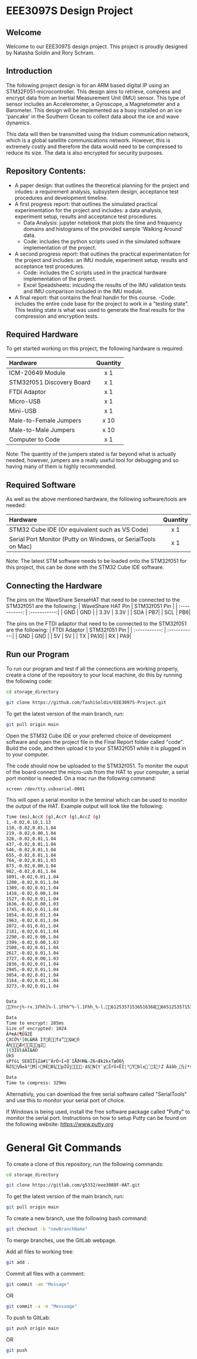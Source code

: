 # EEE3097S Design Project

## Welcome
Welcome to our EEE3097S design project. This project is proudly designed by Natasha Soldin and Rory Schram.

## Introduction
The following project design is for an ARM based digital IP using an STM32F051-microcontroller. This design aims to retrieve, compress and encrypt data from an Inertial Measurement Unit (IMU) sensor. This type of sensor includes an Accelerometer, a Gyroscope, a Magnetometer and a Barometer. This design will be implemented as a buoy installed on an ice 'pancake' in the Southern Ocean to collect data about the ice and wave dynamics.

This data will then be transmitted using the Iridium communication network, which is a global satellite communications network. However, this is extremely costly and therefore the data would need to be compressed to reduce its size. The data is also encrypted for security purposes. 

## Repository Contents:
- A paper design: that outlines the theoretical planning for the project and inludes: a requirement analysis, subsystem design, acceptance test procedures and development timeline. 
- A first progress report: that outlines the simulated practical experimentation for the project and includes: a data analysis, experiment setup, results and acceptance test procedures. 
    - Data Analysis: jupyter notebook that plots the time and frequency domains and histograms of the provided sample 'Walking Around' data.
    - Code: includes the python scripts used in the simulated software implementation of the project.
- A second progress report: that outlines the practical experimentation for the project and includes: an IMU module, experiment setup, results and acceptance test procedures. 
    - Code: includes the C scripts used in the practical hardware implementation of the project.
    - Excel Speadsheets: inlcuding the results of the IMU validation tests and IMU comparison included in the IMU module.
- A final report: that contains the final handin for this course.
    -Code: includes the entire code base for the project to work in a "testing state". This testing state is what was used to generate the final results for the compression and encryption tests.

## Required Hardware
To get started working on this project, the following hardware is required:

| Hardware     | Quantity |
| :----------- | :-----------:|
| ICM-20649 Module | x 1|
| STM32f051 Discovery Board   | x 1|
| FTDI Adaptor   | x 1    |
| Micro-USB   | x 1 |
| Mini-USB   | x 1  |
| Male-to-Female Jumpers   | x 10  |
| Male-to-Male Jumpers   | x 10    |
| Computer to Code   | x 1    |

Note: The quantity of the jumpers stated is far beyond what is actually needed, however, jumpers are a really useful tool for debugging and so having many of them is highly recommended. 

## Required Software
As well as the above mentioned hardware, the following software/tools are needed:

| Hardware     | Quantity |
| :----------- | :-----------:|
| STM32 Cube IDE (Or equivalent such as VS Code) | x 1|
| Serial Port Monitor (Putty on Windows, or SerialTools on Mac) | x 1|

Note: The latest STM software needs to be loaded onto the STM32f051 for this project, this can be done with the STM32 Cube IDE software. 

## Connecting the Hardware
The pins on the WaveShare SenseHAT that need to be connected to the STM32f051 are the following:
| WaveShare HAT Pin     | STM32f051 Pin |
| :-----------: | :-----------:|
| GND | GND |
| 3.3V | 3.3V |
| SDA | PB7|
| SCL | PB6|

The pins on the FTDI adaptor that need to be connected to the STM32f051 are the following:
| FTDI Adaptor    | STM32f051 Pin |
| :-----------: | :-----------:|
| GND | GND |
| 5V | 5V |
| TX | PA10|
| RX | PA9|


## Run our Program
To run our program and test if all the connections are working properly, create a clone of the repository to your local machine, do this by running the following code:
```bash
cd storage_directory
```
```bash
git clone https://github.com/TashiSoldin/EEE3097S-Project.git
```
To get the latest version of the main branch, run:

```bash
git pull origin main
```
Open the STM32 Cube IDE or your preferred choice of development software and open the project file in the Final Report folder called "code". Build the code, and then upload it to your STM32f051 while it is plugged in to your computer.

The code should now be uploaded to the STM32f051. To moniter the ouput of the board connect the micro-usb from the HAT to your computer, a serial port monitor is needed. On a mac run the following command:
```bash
screen /dev/tty.usbserial-0001
```
This will open a serial monitor in the terminal which can be used to monitor the output of the HAT. Example output will look like the following:
```bash
Time (ms),AccX (g),AccY (g),AccZ (g)
1,-0.02,0.10,1.13
110,-0.02,0.01,1.04
219,-0.02,0.00,1.04
328,-0.02,0.01,1.04
437,-0.02,0.01,1.04
546,-0.02,0.01,1.04
655,-0.02,0.01,1.04
764,-0.02,0.01,1.03
873,-0.02,0.00,1.04
982,-0.02,0.01,1.04
1091,-0.02,0.01,1.04
1200,-0.02,0.01,1.04
1309,-0.02,0.01,1.04
1418,-0.02,0.00,1.04
1527,-0.02,0.01,1.04
1636,-0.02,0.00,1.03
1745,-0.02,0.01,1.04
1854,-0.02,0.01,1.04
1963,-0.02,0.01,1.04
2072,-0.01,0.01,1.04
2181,-0.02,0.01,1.04
2290,-0.02,0.00,1.04
2399,-0.02,0.00,1.03
2508,-0.02,0.01,1.04
2617,-0.02,0.01,1.04
2727,-0.02,0.00,1.03
2836,-0.02,0.01,1.04
2945,-0.02,0.01,1.04
3054,-0.02,0.01,1.04
3164,-0.02,0.01,1.04
3273,-0.02,0.01,1.04
                                                                                                                                                                                                                                                                                                                          

     Data
                                                  Ynrj%-rx.1Fhh]%-l.1Fhh^%-l.1Fhh_%-l.61253571536516368665125357153561635976>125357153551635987=125357153561635998<1253571535616359:9;1253571535616359;::1253571535616359<;91253571535616358=<81253571535516359>=7125357153561635965>6125357153561635967551253571535616359685>1253571535616359696=12535715355163596:7<12535715356163596;8;12535715355163586<9:12535715356163596=:912535715356163596>;8125357153561635975<7125356153561635976=6125357153561635977>5125357153551635978>>12535715355163587:5=12535715356163597;6<12535715356163597<7<12535715355163587=8;12535715356163597>9:125357153561635985:9125357153561635986;9125357153561635987<81253571535616359

     Data
                                                  Time to encrypt: 285ms
                                        Size of encrypted: 1024
                                       ÂªmA(¶Üå2Ê
ÇXCÖ%²[0L&RÀ ÌfÉfa”Qæñ
ÂhÆrIg2
|(3IÜ)áAÍ&ÁO
Úk5
xPfói SE8ÌÏ¾Ìà#ï^ÂrÒ¬Ì¤ð¨ÌÅð©M&-Z6<Æk2kxTæÓ6½
ÑZS¼Ñ±â³M[>9ÉB¾pÍÛj­·áSN[t¯yÎrÛ¤ËÌ¦³Ýbl±¯I!Z Äáãb¸¼|*s9ÇÂ©1|*fÁ|*0 <à xÀ ð<à xÀ ð<à                                                                                                                                                                                                                                                                                                                                                                                                                                                                                                                                                                                                                                                                                                                                                                                

     Data
                                                  Time to compress: 329ms
```
Alternativly, you can download the free serial software called "SerialTools" and use this to monitor your serial port of choice.

If Windows is being used, install the free software package called "Putty" to monitor the serial port. Instructions on how to setup Putty can be found on the following website: https://www.putty.org 


# General Git Commands

To create a clone of this repository, run the following commands:

```bash
cd storage_directory
```
```bash
git clone https://gitlab.com/g5332/eee3088F-HAT.git
```
To get the latest version of the main branch, run:

```bash
git pull origin main
```

To create a new branch, use the following bash command:

```bash
git checkout -b "newBranchName"
```
To merge branches, use the GitLab webpage.

Add all files to working tree:

```bash
git add .
```

Commit all files with a comment:

```bash
git commit -am "Message"
```
OR
```bash
git commit -a -m "Messaage"
```

To push to GitLab:

```bash
git push origin main
```
OR
```bash
git push
```
